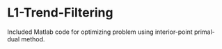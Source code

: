# L1-Trend-Filtering
Included Matlab code for optimizing problem using interior-point primal-dual method.
